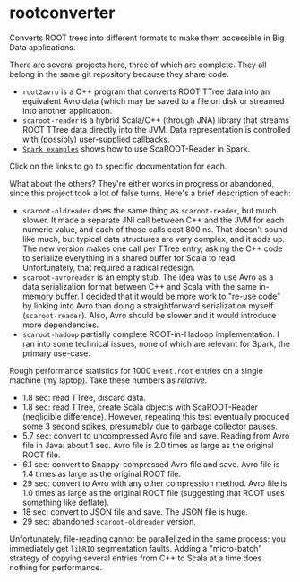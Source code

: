 # rootconverter
Converts ROOT trees into different formats to make them accessible in Big Data applications.

There are several projects here, three of which are complete. They all belong in the same git repository because they share code.

  * `root2avro` is a C++ program that converts ROOT TTree data into an equivalent Avro data (which may be saved to a file on disk or streamed into another application.
  * `scaroot-reader` is a hybrid Scala/C++ (through JNA) library that streams ROOT TTree data directly into the JVM. Data representation is controlled with (possibly) user-supplied callbacks.
  * [`Spark examples`](https://github.com/diana-hep/rootconverter/tree/master/spark-examples/commandline) shows how to use ScaROOT-Reader in Spark.

Click on the links to go to specific documentation for each.

What about the others? They're either works in progress or abandoned, since this project took a lot of false turns. Here's a brief description of each:

  * `scaroot-oldreader` does the same thing as `scaroot-reader`, but much slower. It made a separate JNI call between C++ and the JVM for each numeric value, and each of those calls cost 800 ns. That doesn't sound like much, but typical data structures are very complex, and it adds up. The new version makes one call per TTree entry, asking the C++ code to serialize everything in a shared buffer for Scala to read. Unfortunately, that required a radical redesign.
  * `scaroot-avroreader` is an empty stub. The idea was to use Avro as a data serialization format between C++ and Scala with the same in-memory buffer. I decided that it would be more work to "re-use code" by linking into Avro than doing a straightforward serialization myself (`scaroot-reader`). Also, Avro should be slower and it would introduce more dependencies.
  * `scaroot-hadoop` partially complete ROOT-in-Hadoop implementation. I ran into some technical issues, none of which are relevant for Spark, the primary use-case.

Rough performance statistics for 1000 `Event.root` entries on a single machine (my laptop). Take these numbers as _relative._

  * 1.8 sec: read TTree, discard data.
  * 1.8 sec: read TTree, create Scala objects with ScaROOT-Reader (negligible difference). However, repeating this test eventually produced some 3 second spikes, presumably due to garbage collector pauses.
  * 5.7 sec: convert to uncompressed Avro file and save. Reading from Avro file in Java: about 1 sec. Avro file is 2.0 times as large as the original ROOT file.
  * 6.1 sec: convert to Snappy-compressed Avro file and save. Avro file is 1.4 times as large as the original ROOT file.
  * 29 sec: convert to Avro with any other compression method. Avro file is 1.0 times as large as the original ROOT file (suggesting that ROOT uses something like deflate).
  * 18 sec: convert to JSON file and save. The JSON file is huge.
  * 29 sec: abandoned `scaroot-oldreader` version.

Unfortunately, file-reading cannot be parallelized in the same process: you immediately get `libRIO` segmentation faults. Adding a "micro-batch" strategy of copying several entries from C++ to Scala at a time does nothing for performance.
